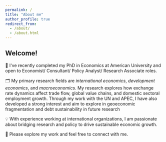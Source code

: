 ```yaml
---
permalink: /
title: "About me"
author_profile: true
redirect_from: 
  - /about/
  - /about.html
---
```



##  Welcome! 

🙋 I've recently completed my PhD in Economics at American University and open to Economist/ Consultant/ Policy Analyst/ Research Associate roles.

🗂️ My primary research fields are *international economics*, *development economics*, and *macroeconomics*. My research explores how exchange rate dynamics affect trade flow, global value chains, and domestic sectoral employment growth. Through my work with the UN and APEC, I have also developed a strong interest and aim to explore in geoeconomic fragmentation and debt sustainability in future research

💡 With experience working at international organizations, I am passionate about bridging research and policy to drive sustainable economic growth. 

🔀 Please explore my work and feel free to connect with me.
